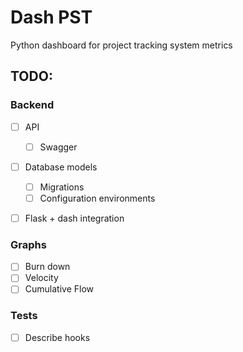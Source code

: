 # Dash PST

Python dashboard for project tracking system metrics

## TODO:

### Backend
- [ ] API
  - [ ] Swagger
- [ ] Database models
  - [ ] Migrations
  - [ ] Configuration environments
- [ ] Flask + dash integration


### Graphs
- [ ] Burn down
- [ ] Velocity
- [ ] Cumulative Flow

### Tests
- [ ] Describe hooks
